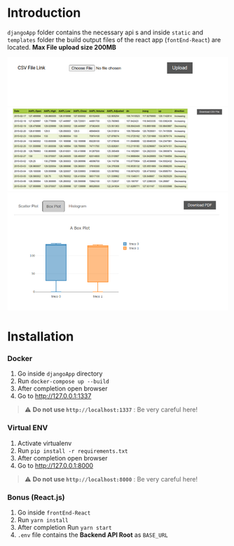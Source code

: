 # Introduction

`djangoApp` folder contains the necessary api s and inside `static` and `templates` folder the build output files of the react app (`fontEnd-React`) are located. **Max File upload size 200MB**

<img alt="alt_text" width="800px" src="./images/img01.png" />
<img alt="alt_text" width="800px" src="./images/img02.png" />
<img alt="alt_text" width="800px" src="./images/img03.png" />

# Installation

### Docker
1. Go inside `djangoApp` directory
2. Run `docker-compose up --build`
3. After completion open browser
4. Go to http://127.0.0.1:1337

> :warning: **Do not use `http://localhost:1337`**  : Be very careful here!

### Virtual ENV
1. Activate virtualenv
2. Run `pip install -r requirements.txt`
3. After completion open browser
4. Go to http://127.0.0.1:8000

> :warning: **Do not use `http://localhost:8000`**  : Be very careful here!

### Bonus (React.js)
1. Go inside `frontEnd-React`
2. Run `yarn install`
3. After completion Run `yarn start`
4. `.env` file contains the **Backend API Root** as `BASE_URL` 